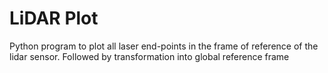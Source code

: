 # LiDAR Plot

Python program to plot all laser end-points in the frame of reference of the lidar sensor. Followed by transformation into global reference frame
